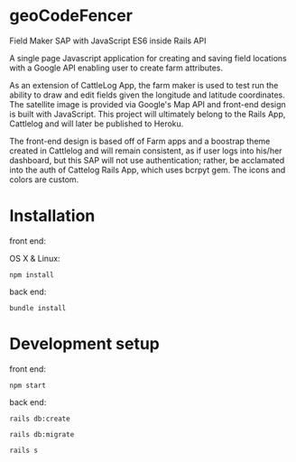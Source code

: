 # geoCodeFencer
Field Maker SAP with JavaScript ES6 inside Rails API 

A single page Javascript application for creating and saving field locations with a Google API enabling user to create farm attributes.

As an extension of CattleLog App, the farm maker is used to test run the ability to draw and edit fields given the longitude and latitude coordinates.  The satellite image is provided via Google's Map API and front-end design is built with JavaScript. This project will ultimately belong to the Rails App, Cattlelog and will later be published to Heroku.

The front-end design is based off of Farm apps and a boostrap theme created in Cattlelog and will remain consistent, as if  user logs into his/her dashboard, but this SAP will not use authentication; rather, be acclamated into the auth of Cattelog Rails App, which uses bcrpyt gem. The icons and colors are custom.

# Installation
front end:

OS X & Linux:

```npm install```

back end:

```bundle install```

# Development setup
front end:

```npm start```

back end:

```
rails db:create 

rails db:migrate 

rails s
